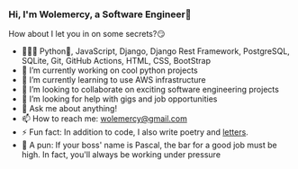 ### Hi, I'm Wolemercy, a Software Engineer👋

<!--
**Wolemercy/wolemercy** is a ✨ _special_ ✨ repository because its `README.md` (this file) appears on your GitHub profile.
-->
How about I let you in on some secrets?😏

- 👨🏾‍💻 Python🐍, JavaScript, Django, Django Rest Framework, PostgreSQL, SQLite, Git, GitHub Actions, HTML, CSS, BootStrap
- 🔭 I’m currently working on cool python projects
- 🌱 I’m currently learning to use AWS infrastructure
- 👯 I’m looking to collaborate on exciting software engineering projects
- 🤔 I’m looking for help with gigs and job opportunities
- 💬 Ask me about anything!
- 📫 How to reach me: wolemercy@gmail.com
- ⚡ Fun fact: In addition to code, I also write poetry and [letters](http://substack.com/wolemercy).
- 🤡 A pun: If your boss' name is Pascal, the bar for a good job must be high. In fact, you'll always be working under pressure  

